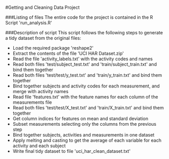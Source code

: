 #Getting and Cleaning Data Project

###Listing of files
The entire code for the project is contained in the R Script 'run_analysis.R'

###Description of script
This script follows the following steps to generate a tidy dataset from the original files:    
* Load the required package 'reshape2'
* Extract the contents of the file 'UCI HAR Dataset.zip'
* Read the file 'activity_labels.txt' with the activity codes and names
* Read both files 'test/subject_test.txt' and 'train/subject_train.txt' and bind them together
* Read both files 'test/test/y_test.txt' and 'train/y_train.txt' and bind them together
* Bind together subjects and activity codes for each measurement, and merge with activity names
* Read file 'features.txt' with the feature names for each column of the measurements file
* Read both files 'test/test/X_test.txt' and 'train/X_train.txt' and bind them together
* Get column indices for features on mean and standard deviation
* Subset measurements selecting only the columns from the previous step
* Bind together subjects, activities and measurements in one dataset
* Apply melting and casting to get the average of each variable for each activity and each subject
* Write final tidy dataset to file 'uci_har_clean_dataset.txt'